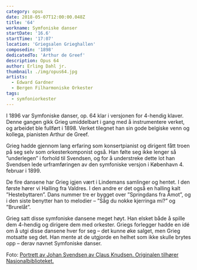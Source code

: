 ```yaml
---
category: opus
date: 2018-05-07T12:00:00.048Z
title: '64'
workname: Symfoniske danser
startDate: '16.6'
startTime: '17:07'
location: 'Griegsalen Grieghallen'
composedin: '1898'
dedicatedTo: 'Arthur de Greef'
description: Opus 64
author: Erling Dahl jr.
thumbnail: ./img/opus64.jpg
artists:
  - Edward Gardner
  - Bergen Filharmoniske Orkester
tags:
  - symfoniorkester
---
```

I 1896 var Symfoniske danser, op. 64 klar i versjonen for 4-hendig klaver. Denne gangen gikk Grieg umiddelbart i gang med å instrumentere verket, og arbeidet ble fullført i 1898. Verket tilegnet han sin gode belgiske venn og kollega, pianisten Arthur de Greef.

Grieg hadde gjennom lang erfaring som konsertpianist og dirigent fått troen på seg selv som orkesterkomponist også. Han følte seg ikke lenger så ”underlegen” i forhold til Svendsen, og for å understreke dette lot han Svendsen lede urframføringen av den symfoniske versjon i København 4. februar i 1899.

De fire dansene har Grieg igjen vært i Lindemans samlinger og hentet. I den første hører vi Halling fra Valdres. I den andre er det også en halling kalt ”Hestebyttaren”. Dans nummer tre er bygget over ”Springdans fra Åmot”, og i den siste benytter han to melodier – ”Såg du nokke kjerringa mi?” og ”Brurelåt”.

Grieg satt disse symfoniske dansene meget høyt. Han elsket både å spille dem 4-hendig og dirigere dem med orkester.
Griegs forlegger hadde en idé om å utgi disse dansene hver for seg – det kunne øke salget, men Grieg motsatte seg det. Han mente at de utgjorde en helhet som ikke skulle brytes opp – derav navnet Symfoniske danser.

Foto: <a href="https://www.flickr.com/photos/national_library_of_norway/34133117716/" target="_blank">Portrett av Johan Svendsen av Claus Knudsen. Originalen tilhører Nasjonalbiblioteket.</a>
